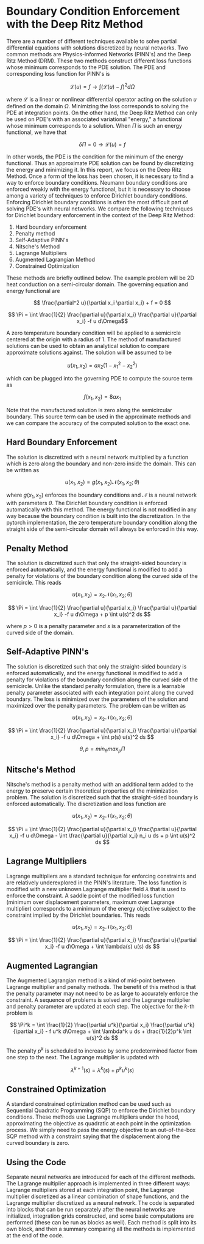 # Boundary Condition Enforcement with the Deep Ritz Method

There are a number of different techniques available to solve partial differential equations with solutions discretized by neural networks. Two common methods are Physics-informed Networks (PINN's) and the Deep Ritz Method (DRM). These two methods construct different loss functions whose minimum corresponds to the PDE solution. The PDE and corresponding loss function for PINN's is

$$ \mathcal{L}(u) =f \rightarrow \int \Big( \mathcal{L}(u) - f \Big)^2 d\Omega$$ 

where $\mathcal{L}$ is a linear or nonlinear differential operator acting on the solution $u$ defined on the domain $\Omega$. Minimizing the loss corresponds to solving the PDE at integration points. On the other hand, the Deep Ritz Method can only be used on PDE's with an associated variational "energy," a functional whose minimum corresponds to a solution. When $\Pi$ is such an energy functional, we have that

$$ \delta \Pi = 0 \rightarrow \mathcal{L}(u) = f $$

In other words, the PDE is the condition for the minimum of the energy functional. Thus an approximate PDE solution can be found by discretizing the energy and minimizing it. In this report, we focus on the Deep Ritz Method. Once a form of the loss has been chosen, it is necessary to find a way to enforce boundary conditions. Neumann boundary conditions are enforced weakly with the energy functional, but it is necessary to choose among a variety of techniques to enforce Dirichlet boundary conditions. Enforcing Dirichlet boundary conditions is often the most difficult part of solving PDE's with neural networks. We compare the following techniques for Dirichlet boundary enforcement in the context of the Deep Ritz Method:

1. Hard boundary enforcement
2. Penalty method
3. Self-Adaptive PINN's
4. Nitsche's Method
5. Lagrange Multipliers
6. Augmented Lagrangian Method
7. Constrained Optimization

These methods are briefly outlined below. The example problem will be 2D heat conduction on a semi-circular domain. The governing equation and energy functional are

$$ \frac{\partial^2 u}{\partial x_i \partial x_i}  + f = 0 $$

$$ \Pi = \int \frac{1}{2} \frac{\partial u}{\partial x_i} \frac{\partial u}{\partial x_i} -f u d\Omega$$

A zero temperature boundary condition will be applied to a semicircle centered at the origin with a radius of 1. The method of manufactured solutions can be used to obtain an analytical solution to compare approximate solutions against. The solution will be assumed to be 

$$ u(x_1,x_2) = a x_2(1-x_1^2-x_2^2) $$

which can be plugged into the governing PDE to compute the source term as

$$ f(x_1,x_2) = 8ax_1 $$

Note that the manufactured solution is zero along the semicircular boundary. This source term can be used in the approximate methods and we can compare the accuracy of the computed solution to the exact one. 

## Hard Boundary Enforcement

The solution is discretized with a neural network multiplied by a function which is zero along the boundary and non-zero inside the domain. This can be written as

$$ u(x_1,x_2) = g(x_1,x_2) \mathcal{N}(x_1,x_2;\theta) $$

where $g(x_1,x_2)$ enforces the boundary conditions and $\mathcal{N}$ is a neural network with parameters $\theta$. The Dirichlet boundary condition is enforced automatically with this method. The energy functional is not modified in any way because the boundary condition is built into the discretization. In the pytorch implementation, the zero temperature boundary condition along the straight side of the semi-circular domain will always be enforced in this way.

## Penalty Method

The solution is discretized such that only the straight-sided boundary is enforced automatically, and the energy functional is modified to add a penalty for violations of the boundary condition along the curved side of the semicircle. This reads

$$ u(x_1,x_2) = x_2 \mathcal{N}(x_1,x_2;\theta) $$

$$ \Pi = \int \frac{1}{2} \frac{\partial u}{\partial x_i} \frac{\partial u}{\partial x_i} -f u d\Omega + p \int u(s)^2 ds $$

where $p>0$ is a penalty parameter and $s$ is a parameterization of the curved side of the domain.

## Self-Adaptive PINN's

The solution is discretized such that only the straight-sided boundary is enforced automatically, and the energy functional is modified to add a penalty for violations of the boundary condition along the curved side of the semicircle. Unlike the standard penalty formulation, there is a learnable penalty parameter associated with each integration point along the curved boundary. The loss is minimized over the parameters of the solution and maximized over the penalty parameters. The problem can be written as

$$ u(x_1,x_2) = x_2 \mathcal{N}(x_1,x_2;\theta) $$

$$ \Pi = \int \frac{1}{2} \frac{\partial u}{\partial x_i} \frac{\partial u}{\partial x_i} -f u d\Omega + \int p(s) u(s)^2 ds $$

$$ \theta, p = min_{\theta} max_{p} \Pi  $$

## Nitsche's Method

Nitsche's method is a penalty method with an additional term added to the energy to preserve certain theoretical properties of the minimization problem. The solution is discretized such that the straight-sided boundary is enforced automatically. The discretization and loss function are

$$ u(x_1,x_2) = x_2 \mathcal{N}(x_1,x_2;\theta) $$

$$ \Pi = \int \frac{1}{2} \frac{\partial u}{\partial x_i} \frac{\partial u}{\partial x_i} -f u d\Omega - \int \frac{\partial u}{\partial x_i} n_i u ds + p \int u(s)^2 ds $$

## Lagrange Multipliers

Lagrange multipliers are a standard technique for enforcing constraints and are relatively underexplored in the PINN's literature. The loss function is modified with a new unknown Lagrange multiplier field $\lambda$ that is used to enforce the constraint. A saddle point of the modified loss function (minimum over displacement parameters, maximum over Lagrange multiplier) corresponds to a minimum of the energy objective subject to the constraint implied by the Dirichlet boundaries. This reads

$$ u(x_1,x_2) = x_2 \mathcal{N}(x_1,x_2;\theta) $$

$$ \Pi = \int \frac{1}{2} \frac{\partial u}{\partial x_i} \frac{\partial u}{\partial x_i} -f u d\Omega + \int \lambda(s) u(s) ds  $$

## Augmented Lagrangian

The Augmented Lagrangian method is a kind of mid-point between Lagrange multiplier and penalty methods. The benefit of this method is that the penalty parameter may not need to be as large to accurately enforce the constraint. A sequence of problems is solved and the Lagrange multiplier and penalty parameter are updated at each step. The objective for the $k$-th problem is

$$ \Pi^k = \int \frac{1}{2} \frac{\partial u^k}{\partial x_i} \frac{\partial u^k}{\partial x_i} - f u^k d\Omega + \int \lambda^k u ds + \frac{1}{2}p^k \int u(s)^2 ds $$

The penalty $p^k$ is scheduled to increase by some predetermined factor from one step to the next. The Lagrange multiplier is updated with

$$ \lambda^{k+1}(s) = \lambda^k(s) + p^k u^k(s) $$

## Constrained Optimization

A standard constrained optimization method can be used such as Sequential Quadratic Programming (SQP) to enforce the Dirichlet boundary conditions. These methods use Lagrange multipliers under the hood, approximating the objective as quadratic at each point in the optimization process. We simply need to pass the energy objective to an out-of-the-box SQP method with a constraint saying that the displacement along the curved boundary is zero.

## Using the Code

Separate neural networks are introduced for each of the different methods. The Lagrange multiplier approach is implemented in three different ways: Lagrange multipliers stored at each integration point, the Lagrange multiplier discretized as a linear combination of shape functions, and the Lagrange multiplier discretized as a neural network. The code is separated into blocks that can be run separately after the neural networks are initialized, integration grids constructed, and some basic computations are performed (these can be run as blocks as well). Each method is split into its own block, and then a summary comparing all the methods is implemented at the end of the code.
